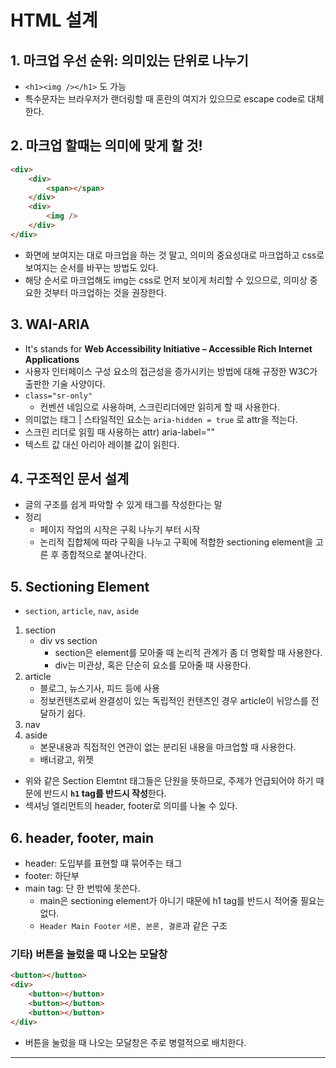 
# HTML 설계

## 1. 마크업 우선 순위: 의미있는 단위로 나누기

-   `<h1><img /></h1>` 도 가능
-   특수문자는 브라우저가 랜더링할 때 혼란의 여지가 있으므로 escape code로 대체한다.

## 2. 마크업 할때는 의미에 맞게 할 것!

```html
<div>
    <div>
        <span></span>
    </div>
    <div>
        <img />
    </div>
</div>
```

-   화면에 보여지는 대로 마크업을 하는 것 말고, 의미의 중요성대로 마크업하고 css로 보여지는 순서를 바꾸는 방법도 있다.
-   해당 순서로 마크업해도 img는 css로 먼저 보이게 처리할 수 있으므로, 의미상 중요한 것부터 마크업하는 것을 권장한다.

## 3. WAI-ARIA

-   It's stands for **Web Accessibility Initiative – Accessible Rich Internet Applications**
-   사용자 인터페이스 구성 요소의 접근성을 증가시키는 방법에 대해 규정한 W3C가 출판한 기술 사양이다.
-   `class="sr-only"`
    -   컨벤션 네임으로 사용하며, 스크린리더에만 읽히게 할 때 사용한다.
-   의미없는 태그 | 스타일적인 요소는 `aria-hidden = true` 로 attr을 적는다.
-   스크린 리더로 읽힐 때 사용하는 attr) aria-label=""
-   텍스트 값 대신 아리아 레이블 값이 읽힌다.

## 4. 구조적인 문서 설계

-   글의 구조를 쉽게 파악할 수 있게 태그를 작성한다는 말
-   정리
    -   페이지 작업의 시작은 구획 나누기 부터 시작
    -   논리적 집합체에 따라 구획을 나누고 구획에 적합한 sectioning element을 고른 후 종합적으로 붙여나간다.

## 5. Sectioning Element
- `section`, `article`, `nav`, `aside`
1. section
    -   div vs section
        -   section은 element를 모아줄 때 논리적 관계가 좀 더 명확할 때 사용한다.
        -   div는 미관상, 혹은 단순히 요소를 모아줄 때 사용한다.
2. article
    -   블로그, 뉴스기사, 피드 등에 사용
    -   정보컨텐츠로써 완결성이 있는 독립적인 컨텐츠인 경우 article이 뉘앙스를 전달하기 쉽다.
3. nav
4. aside
    -   본문내용과 직접적인 연관이 없는 분리된 내용을 마크업할 때 사용한다.
    -   배너광고, 위젯
-   위와 같은 Section Elemtnt 태그들은 단원을 뜻하므로, 주제가 언급되어야 하기 때문에 반드시 **`h1` tag를 반드시 작성**한다.
-   섹셔닝 엘리먼트의 header, footer로 의미를 나눌 수 있다.

## 6. header, footer, main

-   header: 도입부를 표현할 떄 묶어주는 태그
-   footer: 하단부
-   main tag: 단 한 번밖에 못쓴다.
    -   main은 sectioning element가 아니기 때문에 h1 tag를 반드시 적어줄 필요는 없다.
    -   `Header Main Footer` `서론, 본론, 결론`과 같은 구조

### 기타) 버튼을 눌렀을 때 나오는 모달창

```html
<button></button>
<div>
    <button></button>
    <button></button>
    <button></button>
</div>
```

-   버튼을 눌렀을 때 나오는 모달창은 주로 병렬적으로 배치한다.
---
